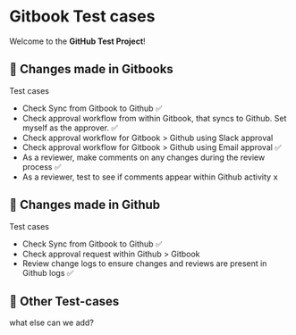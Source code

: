 # Gitbook Test cases

Welcome to the **GitHub Test Project**!

## 🧪 Changes made in Gitbooks

Test cases

* Check Sync from Gitbook to Github ✅
* Check approval workflow from within Gitbook, that syncs to Github. Set myself as the approver. ✅
* Check approval workflow for Gitbook > Github using Slack approval
* Check approval workflow for Gitbook > Github using Email approval ✅
* As a reviewer, make comments on any changes during the review process ✅
* As a reviewer, test to see if comments appear within Github activity <kbd>x</kbd>

## 🧪 Changes made in Github

Test cases

* Check Sync from Gitbook to Github ✅
* Check approval request within Github > Gitbook
* Review change logs to ensure changes and reviews are present in Github logs ✅

## 🧪 Other Test-cases

what else can we add?
